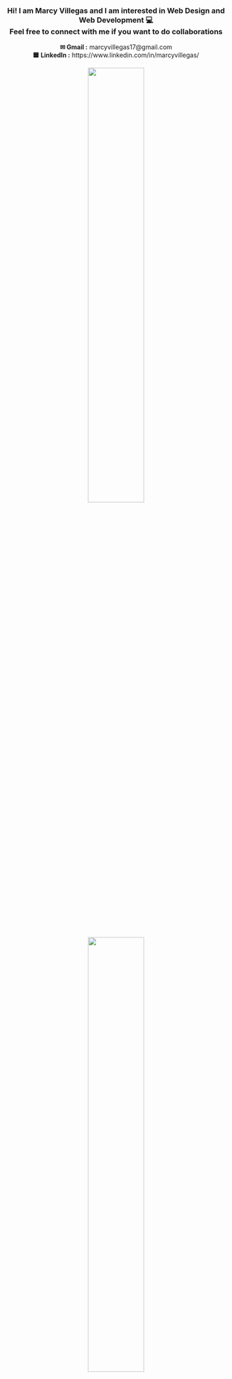 <div align="center" >
  <h3> Hi! I am Marcy Villegas and I am interested in Web Design and Web Development 💻 <br>
    Feel free to connect with me if you want to do collaborations </h3>
  <p>
    <b>✉ Gmail :</b> marcyvillegas17@gmail.com <br>
    <b>🟦 LinkedIn :</b> https://www.linkedin.com/in/marcyvillegas/
  </p>
</div>
  
<div align="center">
<img width="600" src="https://github-readme-streak-stats.herokuapp.com/?user=marcyvillegas&theme=shades-of-purple&hide_border=true" style="width: 50%;">
<img width="400" src="https://github-readme-stats.vercel.app/api/top-langs/?username=marcyvillegas&theme=shades-of-purple&show_icons=true&hide_border=true&layout=compact" style="width: 50%;">
</div>

